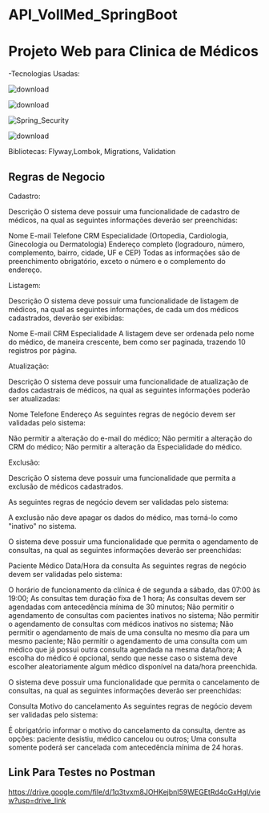 # API_VollMed_SpringBoot

# Projeto Web para Clinica de Médicos

-Tecnologias Usadas:

![download](https://github.com/ygorkwan2001/API_VollMed_SpringBoot/assets/88592898/9ecacac2-c692-49cb-b5a1-f59dd5168a6a)

![download](https://github.com/ygorkwan2001/API_VollMed_SpringBoot/assets/88592898/687599c2-6561-4a64-831e-b76cd80a9afc)

![Spring_Security](https://github.com/ygorkwan2001/API_VollMed_SpringBoot/assets/88592898/5c60ac06-a424-4da4-9cd0-97e8afe4be82)

![download](https://github.com/ygorkwan2001/API_VollMed_SpringBoot/assets/88592898/55c7f0c1-b830-4a06-a587-f1705bb35ece)


Bibliotecas: Flyway,Lombok, Migrations, Validation

## Regras de Negocio

Cadastro:

Descrição
O sistema deve possuir uma funcionalidade de cadastro de médicos, na qual as seguintes informações deverão ser preenchidas:

Nome
E-mail
Telefone
CRM
Especialidade (Ortopedia, Cardiologia, Ginecologia ou Dermatologia)
Endereço completo (logradouro, número, complemento, bairro, cidade, UF e CEP)
Todas as informações são de preenchimento obrigatório, exceto o número e o complemento do endereço.

Listagem:

Descrição
O sistema deve possuir uma funcionalidade de listagem de médicos, na qual as seguintes informações, de cada um dos médicos cadastrados, deverão ser exibidas:

Nome
E-mail
CRM
Especialidade
A listagem deve ser ordenada pelo nome do médico, de maneira crescente, bem como ser paginada, trazendo 10 registros por página.

Atualização:


Descrição
O sistema deve possuir uma funcionalidade de atualização de dados cadastrais de médicos, na qual as seguintes informações poderão ser atualizadas:

Nome
Telefone
Endereço
As seguintes regras de negócio devem ser validadas pelo sistema:

Não permitir a alteração do e-mail do médico;
Não permitir a alteração do CRM do médico;
Não permitir a alteração da Especialidade do médico.


Exclusão:

Descrição
O sistema deve possuir uma funcionalidade que permita a exclusão de médicos cadastrados.

As seguintes regras de negócio devem ser validadas pelo sistema:

A exclusão não deve apagar os dados do médico, mas torná-lo como "inativo" no sistema.

O sistema deve possuir uma funcionalidade que permita o agendamento de consultas, na qual as seguintes informações deverão ser preenchidas:

Paciente
Médico
Data/Hora da consulta
As seguintes regras de negócio devem ser validadas pelo sistema:

O horário de funcionamento da clínica é de segunda a sábado, das 07:00 às 19:00;
As consultas tem duração fixa de 1 hora;
As consultas devem ser agendadas com antecedência mínima de 30 minutos;
Não permitir o agendamento de consultas com pacientes inativos no sistema;
Não permitir o agendamento de consultas com médicos inativos no sistema;
Não permitir o agendamento de mais de uma consulta no mesmo dia para um mesmo paciente;
Não permitir o agendamento de uma consulta com um médico que já possui outra consulta agendada na mesma data/hora;
A escolha do médico é opcional, sendo que nesse caso o sistema deve escolher aleatoriamente algum médico disponível na data/hora preenchida.

O sistema deve possuir uma funcionalidade que permita o cancelamento de consultas, na qual as seguintes informações deverão ser preenchidas:

Consulta
Motivo do cancelamento
As seguintes regras de negócio devem ser validadas pelo sistema:

É obrigatório informar o motivo do cancelamento da consulta, dentre as opções: paciente desistiu, médico cancelou ou outros;
Uma consulta somente poderá ser cancelada com antecedência mínima de 24 horas.

## Link Para Testes no Postman

https://drive.google.com/file/d/1q3tvxm8JOHKejbnI59WEGEtRd4oGxHgI/view?usp=drive_link

